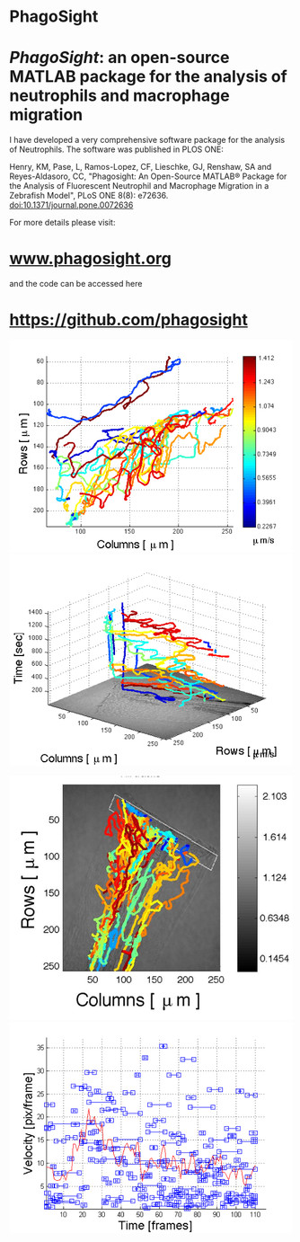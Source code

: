 # PhagoSight



<h1><i>PhagoSight</i>: an open-source MATLAB package for the analysis of neutrophils and macrophage migration</h1>

<p>
I have developed a very comprehensive software package for the analysis of Neutrophils. The software was published in PLOS ONE:
</p>
<p>
  Henry, KM, Pase, L, Ramos-Lopez, CF, Lieschke, GJ, Renshaw, SA and Reyes-Aldasoro, CC, "Phagosight: An Open-Source MATLAB® Package for the Analysis of Fluorescent Neutrophil and Macrophage Migration in a Zebrafish Model", PLoS ONE 8(8): e72636. 
  <a href="http://www.plosone.org/article/info%3Adoi%2F10.1371%2Fjournal.pone.0072636">
  doi:10.1371/journal.pone.0072636</a>
 </p>
 <p>
  For more details please visit:
</p>

<h1> <a href="http://www.phagosight.org" >www.phagosight.org</a></h1>

and the code can be accessed here

<h1> <a href="https://github.com/phagosight" >https://github.com/phagosight</a></h1>


![Screenshot](trackingManual5_01.png)
![Screenshot](trackingManual5_04.png)

![Screenshot](tracksZebF1.png)
![Screenshot](trackingManual7_18.png)

<br />
<br />
